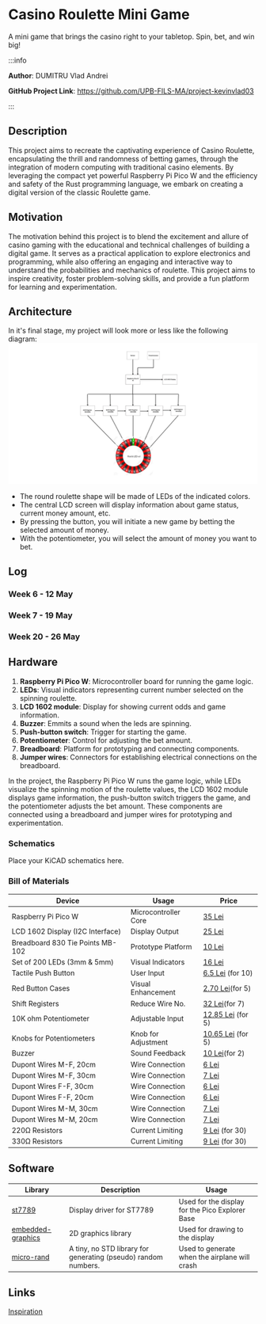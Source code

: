 # Casino Roulette Mini Game
A mini game that brings the casino right to your tabletop. Spin, bet, and win big!

:::info 

**Author**: DUMITRU Vlad Andrei

**GitHub Project Link**: https://github.com/UPB-FILS-MA/project-kevinvlad03

:::

## Description

This project aims to recreate the captivating experience of Casino Roulette, encapsulating the thrill and randomness of betting games, through the integration of modern computing with traditional casino elements. By leveraging the compact yet powerful Raspberry Pi Pico W and the efficiency and safety of the Rust programming language, we embark on creating a digital version of the classic Roulette game. 

## Motivation

The motivation behind this project is to blend the excitement and allure of casino gaming with the educational and technical challenges of building a digital game. It serves as a practical application to explore electronics and programming, while also offering an engaging and interactive way to understand the probabilities and mechanics of roulette. This project aims to inspire creativity, foster problem-solving skills, and provide a fun platform for learning and experimentation.

## Architecture 

In it's final stage, my project will look more or less like the following diagram:
![Roulette Mini Game Schematic](./Schematic.png)

* The round roulette shape will be made of LEDs of the indicated colors.
* The central LCD screen will display information about game status, current money amount, etc.
* By pressing the button, you will initiate a new game by betting the selected amount of money.
* With the potentiometer, you will select the amount of money you want to bet.
## Log

<!-- write every week your progress here -->

### Week 6 - 12 May

### Week 7 - 19 May

### Week 20 - 26 May

## Hardware

1. **Raspberry Pi Pico W**: Microcontroller board for running the game logic.
2. **LEDs**: Visual indicators representing current number selected on the spinning roulette.
3. **LCD 1602 module**: Display for showing current odds and game information.
4. **Buzzer**: Emmits a sound when the leds are spinning.
5. **Push-button switch**: Trigger for starting the game.
6. **Potentiometer**: Control for adjusting the bet amount.
7. **Breadboard**: Platform for prototyping and connecting components.
8. **Jumper wires**: Connectors for establishing electrical connections on the breadboard.

In the project, the Raspberry Pi Pico W runs the game logic, while LEDs visualize the spinning motion of the roulette values, the LCD 1602 module displays game information, the push-button switch triggers the game, and the potentiometer adjusts the bet amount. These components are connected using a breadboard and jumper wires for prototyping and experimentation.

### Schematics

Place your KiCAD schematics here.

### Bill of Materials

<!-- Fill out this table with all the hardware components that you might need.

The format is 
```
| [Device](link://to/device) | This is used ... | [price](link://to/store) |

```

-->


| Device                           | Usage               | Price |
|----------------------------------|---------------------|-------|
| Raspberry Pi Pico W              | Microcontroller Core | [35 Lei](https://www.optimusdigital.ro/ro/placi-raspberry-pi/12394-raspberry-pi-pico-w.html) |
| LCD 1602 Display (I2C Interface) | Display Output       | [25 Lei](https://www.bitmi.ro/ecran-lcd1602-cu-modul-i2c-iic-10487.html?gad_source=1) |
| Breadboard 830 Tie Points MB-102 | Prototype Platform   | [10 Lei](https://www.bitmi.ro/breadboard-830-puncte-mb-102-10500.html?gad_source=1) |
| Set of 200 LEDs (3mm & 5mm)      | Visual Indicators    | [16 Lei](https://www.bitmi.ro/componente-electronice/set-200-led-uri-de-diferite-culori-3-mm-5-mm-10508.html) |
| Tactile Push Button              | User Input           | [6.5 Lei](https://ardushop.ro/ro/home/97-buton-mic-push-button-trough-hole.html?gad_source=1) (for 10) |
| Red Button Cases                 | Visual Enhancement   | [2.70 Lei](https://ardushop.ro/ro/home/2735-capac-pentru-buton-12x12mm-rosu.html?search_query=capac+pentru+buton&results=1331)(for 5) |
| Shift Registers                  | Reduce Wire No.      | [32 Lei](https://ardushop.ro/ro/electronica/141-ic-shift-register-sn74hc595n-74hc595.html?search_query=shift+registers&results=16)(for 7) |
| 10K ohm Potentiometer            | Adjustable Input     | [12.85 Lei](https://ardushop.ro/ro/electronica/193-potentiometru-10k.html?gad_source=1) (for 5) |
| Knobs for Potentiometers         | Knob for Adjustment  | [10.65 Lei](https://ardushop.ro/ro/electronica/321-buton-pentru-poteniometru.html?gad_source=1) (for 5) |
| Buzzer                           | Sound Feedback       | [10 Lei](https://www.bitmi.ro/electronica/modul-buzzer-activ-compatibil-arduino-10397.html)(for 2) |
| Dupont Wires M-F, 20cm           | Wire Connection      | [6 Lei](https://www.bitmi.ro/electronica/40-x-fire-dupont-tata-mama-20cm-10512.html) |
| Dupont Wires M-F, 30cm           | Wire Connection      | [7 Lei](https://www.bitmi.ro/electronica/40-fire-dupont-tata-mama-30cm-10504.html) |
| Dupont Wires F-F, 30cm           | Wire Connection      | [6 Lei](https://www.bitmi.ro/electronica/40-fire-dupont-mama-mama-30cm-10503.html) |
| Dupont Wires F-F, 20cm           | Wire Connection      | [6 Lei](https://www.bitmi.ro/electronica/40-x-fire-dupont-mama-mama-20cm-10509.html) |
| Dupont Wires M-M, 30cm           | Wire Connection      | [7 Lei](https://www.bitmi.ro/electronica/40-fire-dupont-tata-tata-30cm-10505.html) |
| Dupont Wires M-M, 20cm           | Wire Connection      | [7 Lei](https://www.bitmi.ro/electronica/40-x-fire-dupont-tata-tata-20cm-10511.html) |
| 220Ω Resistors                   | Current Limiting     | [9 Lei](https://ardushop.ro/ro/electronica/211-rezistenta-14w-1-buc.html#/83-valoare_rezistenta-220r) (for 30) |
| 330Ω Resistors                   | Current Limiting     | [9 Lei](https://ardushop.ro/ro/electronica/211-rezistenta-14w-1-buc.html#/85-valoare_rezistenta-330r) (for 30) |


## Software

| Library | Description | Usage |
|---------|-------------|-------|
| [st7789](https://github.com/almindor/st7789) | Display driver for ST7789 | Used for the display for the Pico Explorer Base |
| [embedded-graphics](https://github.com/embedded-graphics/embedded-graphics) | 2D graphics library | Used for drawing to the display |
| [micro-rand](https://crates.io/crates/micro_rand) | A tiny, no STD library for generating (pseudo) random numbers. | Used to generate when the airplane will crash |

## Links
[Inspiration](https://github.com/WoXy-Sensei/casino-arduino)
<!-- Add a few links that inspired you and that you think you will use for your project -->
